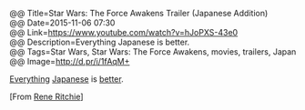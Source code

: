 @@ Title=Star Wars: The Force Awakens Trailer (Japanese Addition)  
@@ Date=2015-11-06 07:30  
@@ Link=https://www.youtube.com/watch?v=hJoPXS-43e0  
@@ Description=Everything Japanese is better.  
@@ Tags=Star Wars, Star Wars: The Force Awakens, movies, trailers, Japan  
@@ Image=http://d.pr/i/1fAqM+  

[Everything][wikipedia] [Japanese][wikipedia 2] is [better][wikipedia 3].

[From [Rene Ritchie][twitter]]

[twitter]: https://twitter.com/reneritchie/status/662630587015036932
[wikipedia]: https://en.wikipedia.org/wiki/Honda_NSX
[wikipedia 2]: https://en.wikipedia.org/wiki/Honda_S2000
[wikipedia 3]: https://en.wikipedia.org/wiki/McLaren_MP4/4